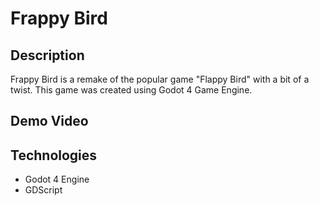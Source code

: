 # Frappy Bird

## Description
Frappy Bird is a remake of the popular game "Flappy Bird" with a bit of a twist. This game was created using Godot 4 Game Engine.

## Demo Video


## Technologies

- Godot 4 Engine
- GDScript
